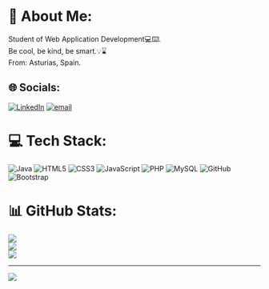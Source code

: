 # 💫 About Me:
Student of Web Application Development💻⌨️.<br>Be cool, be kind, be smart.💡⌛<br>From: Asturias, Spain.


## 🌐 Socials:
[![LinkedIn](https://img.shields.io/badge/LinkedIn-%230077B5.svg?logo=linkedin&logoColor=white)](https://linkedin.com/in/Marcos_Magadán_Rodríguez) [![email](https://img.shields.io/badge/Email-D14836?logo=gmail&logoColor=white)](mailto:Leapbs2017@gmail.com)

# 💻 Tech Stack:
![Java](https://img.shields.io/badge/java-%23ED8B00.svg?style=for-the-badge&logo=openjdk&logoColor=white) ![HTML5](https://img.shields.io/badge/html5-%23E34F26.svg?style=for-the-badge&logo=html5&logoColor=white) ![CSS3](https://img.shields.io/badge/css3-%231572B6.svg?style=for-the-badge&logo=css3&logoColor=white) ![JavaScript](https://img.shields.io/badge/javascript-%23323330.svg?style=for-the-badge&logo=javascript&logoColor=%23F7DF1E) ![PHP](https://img.shields.io/badge/php-%23777BB4.svg?style=for-the-badge&logo=php&logoColor=white) ![MySQL](https://img.shields.io/badge/mysql-4479A1.svg?style=for-the-badge&logo=mysql&logoColor=white) ![GitHub](https://img.shields.io/badge/github-%23121011.svg?style=for-the-badge&logo=github&logoColor=white) ![Bootstrap](https://img.shields.io/badge/bootstrap-%238511FA.svg?style=for-the-badge&logo=bootstrap&logoColor=white)
# 📊 GitHub Stats:
![](https://github-readme-stats.vercel.app/api?username=NubeUwU&theme=gruvbox&hide_border=false&include_all_commits=true&count_private=true)<br/>
![](https://nirzak-streak-stats.vercel.app/?user=NubeUwU&theme=gruvbox&hide_border=false)<br/>
![](https://github-readme-stats.vercel.app/api/top-langs/?username=NubeUwU&theme=gruvbox&hide_border=false&include_all_commits=true&count_private=true&layout=compact)

---
[![](https://visitcount.itsvg.in/api?id=NubeUwU&icon=9&color=0)](https://visitcount.itsvg.in)
